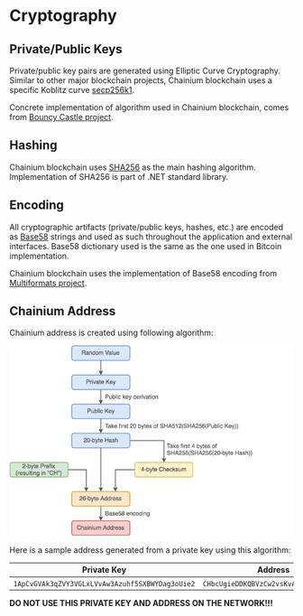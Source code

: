 # Cryptography

## Private/Public Keys

Private/public key pairs are generated using Elliptic Curve Cryptography. Similar to other major blockchain projects, Chainium blockchain uses a specific Koblitz curve [secp256k1](https://en.bitcoin.it/wiki/Secp256k1).

Concrete implementation of algorithm used in Chainium blockchain, comes from [Bouncy Castle project](https://www.bouncycastle.org/csharp).

## Hashing

Chainium blockchain uses [SHA256](https://en.wikipedia.org/wiki/SHA-256) as the main hashing algorithm. Implementation of SHA256 is part of .NET standard library.

## Encoding

All cryptographic artifacts (private/public keys, hashes, etc.) are encoded as [Base58](https://en.wikipedia.org/wiki/Base58) strings and used as such throughout the application and external interfaces. Base58 dictionary used is the same as the one used in Bitcoin implementation.

Chainium blockchain uses the implementation of Base58 encoding from [Multiformats project](https://multiformats.io).

## Chainium Address

Chainium address is created using following algorithm:

![Chainium Address Algorithm](ChainiumAddress.png)

Here is a sample address generated from a private key using this algorithm:

Private Key | Address
---|---
`1ApCvGVAk3qZVY3VGLxLVvAw3Azuhf5SXBWYDag3oUie2` | `CHbcUgieDDKQBVzCw2vsKvArNkt6Sr8VdkM`

**DO NOT USE THIS PRIVATE KEY AND ADDRESS ON THE NETWORK!!!**
